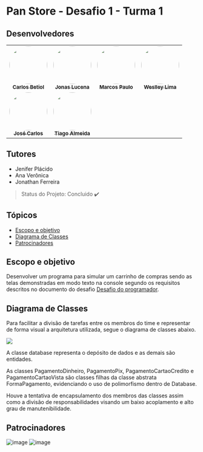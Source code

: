 # Pan Store - Desafio 1 - Turma 1




## Desenvolvedores

<table>
  <tr>
    <td align="center"><a href="https://github.com/carlosbetiol"><img style="border-radius: 50%;" src="https://avatars.githubusercontent.com/carlosbetiol" width="100px;" alt=""/><br /><sub><b>Carlos Betiol</b></sub></a><br /><a href="https://github.com/carlosbetiol" title="Carlos Betiol"></a></td>
    <td align="center"><a href="https://github.com/jonaslucenafilho"><img style="border-radius: 50%;" src="https://avatars.githubusercontent.com/jonaslucenafilho" width="100px;" alt=""/><br /><sub><b>Jonas Lucena</b></sub></a><br /><a href="https://github.com/jonaslucenafilho" title="Jonas Lucena"></a></td>
    <td align="center"><a href="https://github.com/hellomp"><img style="border-radius: 50%;" src="https://avatars.githubusercontent.com/hellomp" width="100px;" alt=""/><br /><sub><b>Marcos Paulo</b></sub></a><br /><a href="https://github.com/hellomp" title="Marcos Paulo"></a></td>
    <td align="center"><a href="https://github.com/WCL79"><img style="border-radius: 50%;" src="https://avatars.githubusercontent.com/WCL79" width="100px;" alt=""/><br /><sub><b>Weslley Lima</b></sub></a><br /><a href="https://github.com/WCL79" title="Weslley Lima"></a></td>
  </tr>
  <tr>
    <td align="center"><a href="https://github.com/zecarlos558"><img style="border-radius: 50%;" src="https://avatars.githubusercontent.com/zecarlos558" width="100px;" alt=""/><br /><sub><b>José Carlos</b></sub></a><br /><a href="https://github.com/zecarlos558" title="José Carlos"></a></td>
    <td align="center"><a href="https://github.com/tiagodalmeida87"><img style="border-radius: 50%;" src="https://avatars.githubusercontent.com/tiagodalmeida87" width="100px;" alt=""/><br /><sub><b>Tiago Almeida</b></sub></a><br /><a href="https://github.com/tiagodalmeida87" title="Tiago Almeida"></a></td>
    <td align="center"></td>
    <td align="center"></td>
  </tr>
</table>



## Tutores

- Jenifer Plácido
- Ana Verônica
- Jonathan Ferreira



> Status do Projeto: Concluido :heavy_check_mark:



## Tópicos

* [Escopo e objetivo](#Escopo-e-objetivo)
* [Diagrama de Classes](#Diagrama-de-Classes)
* [Patrocinadores](#Patrocinadores)



## Escopo e objetivo

Desenvolver um programa para simular um carrinho de compras sendo as telas demonstradas em modo texto na console segundo os requisitos descritos no documento do desafio [Desafio do programador](19_10_Desafio_do_programador.pdf).



## Diagrama de Classes

Para facilitar a divisão de tarefas entre os membros do time e representar de forma visual a arquitetura utilizada, segue o diagrama de classes abaixo.

![](/home/carlos/cursos/PanAcademy/PanStore/Desafio1.jpg)



A classe database representa o depósito de dados e as demais são entidades.

As classes PagamentoDinheiro, PagamentoPix, PagamentoCartaoCredito e PagamentoCartaoVista são classes filhas da classe abstrata FormaPagamento, evidenciando o uso de polimorfismo dentro de Database.

Houve a tentativa de encapsulamento dos membros das classes assim como a divisão de responsabilidades visando um baixo acoplamento e alto grau de manutenibilidade. 



## Patrocinadores

![image](https://user-images.githubusercontent.com/92064386/138007156-3ae6e393-a770-4bf7-85cb-9f9d390fb118.png)
![image](https://user-images.githubusercontent.com/92064386/138007193-47cac947-928e-4909-a299-0ae99b35eed9.png)

# 
